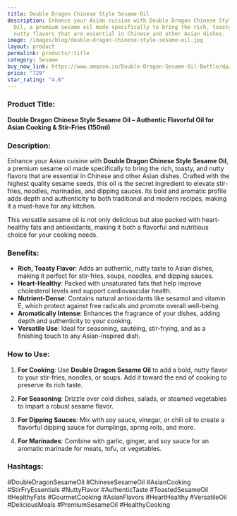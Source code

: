 ```yaml
---
title: Double Dragon Chinese Style Sesame Oil
description: Enhance your Asian cuisine with Double Dragon Chinese Style Sesame
  Oil, a premium sesame oil made specifically to bring the rich, toasty, and
  nutty flavors that are essential in Chinese and other Asian dishes.
image: /images/blog/double-dragon-chinese-style-sesame-oil.jpg
layout: product
permalink: products/:title
category: Sesame
buy_now_link: https://www.amazon.in/Double-Dragon-Sesame-Oil-Bottle/dp/B089RJSLG8/ref=sr_1_30?crid=1GVBV0I1R8IFF&tag=m0150-21
price: "729"
star_rating: "4.6"
---
```

### Product Title:
**Double Dragon Chinese Style Sesame Oil – Authentic Flavorful Oil for Asian Cooking & Stir-Fries (150ml)**

### Description:
Enhance your Asian cuisine with **Double Dragon Chinese Style Sesame Oil**, a premium sesame oil made specifically to bring the rich, toasty, and nutty flavors that are essential in Chinese and other Asian dishes. Crafted with the highest quality sesame seeds, this oil is the secret ingredient to elevate stir-fries, noodles, marinades, and dipping sauces. Its bold and aromatic profile adds depth and authenticity to both traditional and modern recipes, making it a must-have for any kitchen.

This versatile sesame oil is not only delicious but also packed with heart-healthy fats and antioxidants, making it both a flavorful and nutritious choice for your cooking needs.

### Benefits:
- **Rich, Toasty Flavor**: Adds an authentic, nutty taste to Asian dishes, making it perfect for stir-fries, soups, noodles, and dipping sauces.
- **Heart-Healthy**: Packed with unsaturated fats that help improve cholesterol levels and support cardiovascular health.
- **Nutrient-Dense**: Contains natural antioxidants like sesamol and vitamin E, which protect against free radicals and promote overall well-being.
- **Aromatically Intense**: Enhances the fragrance of your dishes, adding depth and authenticity to your cooking.
- **Versatile Use**: Ideal for seasoning, sautéing, stir-frying, and as a finishing touch to any Asian-inspired dish.

### How to Use:
1. **For Cooking**: Use **Double Dragon Sesame Oil** to add a bold, nutty flavor to your stir-fries, noodles, or soups. Add it toward the end of cooking to preserve its rich taste.
   
2. **For Seasoning**: Drizzle over cold dishes, salads, or steamed vegetables to impart a robust sesame flavor.

3. **For Dipping Sauces**: Mix with soy sauce, vinegar, or chili oil to create a flavorful dipping sauce for dumplings, spring rolls, and more.

4. **For Marinades**: Combine with garlic, ginger, and soy sauce for an aromatic marinade for meats, tofu, or vegetables.

### Hashtags:
#DoubleDragonSesameOil #ChineseSesameOil #AsianCooking #StirFryEssentials #NuttyFlavor #AuthenticTaste #ToastedSesameOil #HealthyFats #GourmetCooking #AsianFlavors #HeartHealthy #VersatileOil #DeliciousMeals #PremiumSesameOil #HealthyCooking
